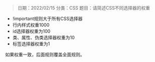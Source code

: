 > 日期：2022/02/15
分类：CSS
题目：请简述CSS不同选择器的权重

- !important规则大于所有CSS选择器
- 行内样式权重1000
- id选择器权重为100
- 类、属性、伪类选择器权重为10
- 标签选择器权重为1

如果权重一致，后面规则覆盖全面规则。

